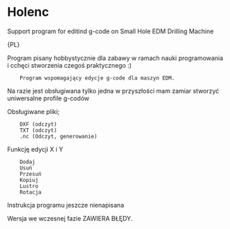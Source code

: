 # Holenc
Support program for editind g-code on Small Hole EDM Drilling Machine 

{PL}

Program pisany hobbystycznie dla zabawy w ramach nauki programowania i cchęci stworzenia czegoś praktycznego :)

        Program wspomagający edycje g-code dla maszyn EDM.

Na razie jest obsługiwana tylko jedna w przyszłości mam zamiar stworzyć uniwersalne profile g-codów

Obsługiwane pliki;

        DXF (odczyt)
        TXT (odczyt)
        .nc (Odczyt, generowanie)

Funkcję edycji X i Y

        Dodaj
        Usuń
        Przesuń
        Kopiuj
        Lustro
        Rotacja

Instrukcja programu jeszcze nienapisana

Wersja we wczesnej fazie ZAWIERA BŁĘDY.
